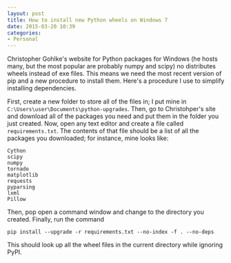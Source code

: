 ```yaml
---
layout: post
title: How to install new Python wheels on Windows 7
date: 2015-03-20 10:39
categories:
- Personal
---
```

Christopher Gohlke's website for Python packages for Windows (he hosts many, but the most popular are probably numpy and scipy) no distributes wheels instead of exe files.
This means we need the most recent version of pip and a new procedure to install them.
Here's a procedure I use to simplify installing dependencies.

First, create a new folder to store all of the files in; I put mine in `C:\Users\user\Documents\python-upgrades`.
Then, go to Christohper's site and download all of the packages you need and put them in the folder you just created.
Now, open any text editor and create a file called `requirements.txt`.
The contents of that file should be a list of all the packages you downloaded; for instance, mine looks like:

    Cython
    scipy
    numpy
    tornado
    matplotlib
    requests
    pyparsing
    lxml
    Pillow

Then, pop open a command window and change to the directory you created.
Finally, run the command

    pip install --upgrade -r requirements.txt --no-index -f . --no-deps

This should look up all the wheel files in the current directory while ignoring PyPI.

